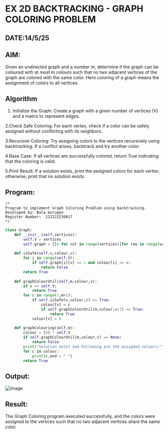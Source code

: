 # EX 2D BACKTRACKING - GRAPH COLORING PROBLEM
## DATE:14/5/25
## AIM:
Given an undirected graph and a number m, determine if the graph can be coloured with at most m colours such that no two adjacent vertices of the graph are colored with the same color. Here coloring of a graph means the assignment of colors to all vertices.



## Algorithm
1. Initialize the Graph: Create a graph with a given number of vertices (V) and a matrix to represent edges.

2.Check Safe Coloring: For each vertex, check if a color can be safely assigned without conflicting with its neighbors.

3.Recursive Coloring: Try assigning colors to the vertices recursively using backtracking. If a conflict arises, backtrack and try another color.

4.Base Case: If all vertices are successfully colored, return True indicating that the coloring is valid.

5.Print Result: If a solution exists, print the assigned colors for each vertex; otherwise, print that no solution exists. 

## Program:
```
/*
Program to implement Graph Coloring Problem using backtracking.
Developed by: Bala murugan
Register Number:  212222230017
*/
```
```python
class Graph:
    def __init__(self,vertices):
        self.V = vertices
        self.graph = [[0 for col in range(vertices)]for row in range(vertices)]
    
    def isSafe(self,v,colour,c):
        for i in range(self.V):
            if self.graph[i][v] == 1 and colour[i] == c:
                return False
        return True
    
    def graphColourUtil(self,m,colour,v):
        if v == self.V:
            return True
        for c in range(1,m+1):
            if self.isSafe(v,colour,c) == True:
                colour[v] = c
                if self.graphColourUtil(m,colour,v+1) == True:
                    return True
            colour[v] = 0
    
    def graphColouring(self,m):
        colour = [0] * self.V
        if self.graphColourUtil(m,colour,0) == None:
            return False
        print("Solution exist and Following are the assigned colours:")
        for c in colour:
            print(c,end = " ")
        return True

```

## Output:

![image](https://github.com/user-attachments/assets/eaba5c5e-b2ae-4780-9513-6a3659c7da65)


## Result:
The Graph Coloring program executed successfully, and the colors were assigned to the vertices such that no two adjacent vertices share the same color.

